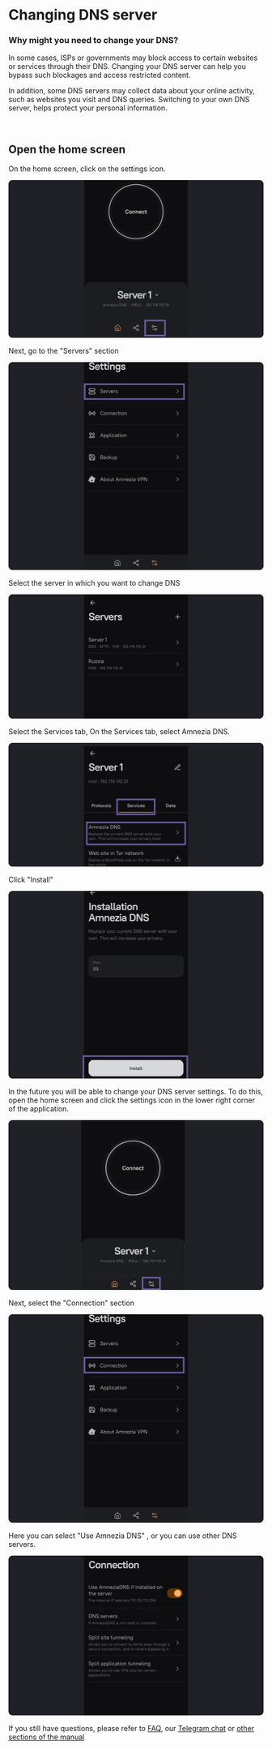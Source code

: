 # Changing DNS server

### Why might you need to change your DNS?

In some cases, ISPs or governments may block access to certain websites or services through their DNS.
Changing your DNS server can help you bypass such blockages and access restricted content.

In addition, some DNS servers may collect data about your online activity, such as websites you visit and
DNS queries. Switching to your own DNS server, helps protect your personal information.


&nbsp;

## Open the home screen  

On the home screen, click on the settings icon.

![](https://raw.githubusercontent.com/amnezia-vpn/amnezia.org-content/master/docs/en/instructions/06_change-dns/img/cd_en_1.png)

Next, go to the "Servers" section 

![](https://raw.githubusercontent.com/amnezia-vpn/amnezia.org-content/master/docs/en/instructions/06_change-dns/img/cd_en_2.png)

Select the server in which you want to change DNS

![](https://raw.githubusercontent.com/amnezia-vpn/amnezia.org-content/master/docs/en/instructions/06_change-dns/img/cd_en_3.png)

Select the Services tab, 
On the Services tab, select Amnezia DNS.

![](https://raw.githubusercontent.com/amnezia-vpn/amnezia.org-content/master/docs/en/instructions/06_change-dns/img/cd_en_4.png)

Click "Install" 

![](https://raw.githubusercontent.com/amnezia-vpn/amnezia.org-content/master/docs/en/instructions/06_change-dns/img/cd_en_5.png)

In the future you will be able to change your DNS server settings.
To do this, open the home screen and click the settings icon in the lower right corner of the application.

![](https://raw.githubusercontent.com/amnezia-vpn/amnezia.org-content/master/docs/en/instructions/06_change-dns/img/cd_en_6.png)

Next, select the "Connection" section

![](https://raw.githubusercontent.com/amnezia-vpn/amnezia.org-content/master/docs/en/instructions/06_change-dns/img/cd_en_7.png)

Here you can select "Use Amnezia DNS" , or you can use other DNS servers.

![](https://raw.githubusercontent.com/amnezia-vpn/amnezia.org-content/master/docs/en/instructions/06_change-dns/img/cd_en_8.png)


If you still have questions, please refer to [FAQ], our [Telegram chat] or [other sections of the manual]


[amnezia-site-ext-link]: https://amnezia-web-nx1r.vercel.app
[FAQ]: /faq
[Telegram chat]: https://t.me/amnezia_vpn_en
[other sections of the manual]: ../instructions







